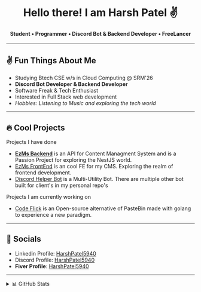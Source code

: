  <h1 align="center"> Hello there! I am Harsh Patel ✌️</h1>
 <h4 align="center"> Student • Programmer • Discord Bot & Backend Developer • FreeLancer </h4>
 
 ---
 ## ✌️ Fun Things About Me
 
  - Studying Btech CSE w/s in Cloud Computing @ SRM'26 
  - **Discord Bot Developer & Backend Developer**
  - Software Freak & Tech Enthusiast
  - Interested in Full Stack web development
  - *Hobbies: Listening to Music and exploring the tech world*

---
## 🔥 Cool Projects 
 Projects I have done
  - [**EzMs Backend**](https://github.com/HarshPatel5940/EzMs-Backend) is an API for Content Managment System and is a Passion Project for exploring the NestJS world.
  - [EzMs FrontEnd](https://github.com/HarshPatel5940/EzMs-Frontend) is an cool FE for my CMS. Exploring the realm of frontend development.
  - [Discord Helper Bot](https://github.com/HarshPatel5940/discord-helper-bot) is a Multi-Utility Bot. There are multiple other bot built for client's in my personal repo's 
    
Projects I am currently working on
 -  [Code Flick](https://github.com/HarshPatel5940/CodeFlick) is an Open-source alternative of PasteBin made with golang to experience a new paradigm.

--- 
## 🔗 Socials 

- Linkedin Profile: [HarshPatel5940](https://linkedin.com/in/HarshPatel5940)
- Discord Profile: [HarshPatel5940](https://discord.com/users/448740493468106753)
- **Fiver Profile**: [HarshPatel5940](https://fiver.com/HarshPatel5940)

---
<details>
<summary> 📊 GitHub Stats </summary> 
  
![](https://github-readme-streak-stats.herokuapp.com/?user=HarshPatel5940&theme=dark&hide_border=false)

---

## 💻 Tech Stack

![LINUX](https://img.shields.io/badge/Linux-FCC624?style=for-the-badge&logo=linux&logoColor=black)
![TypeScript](https://img.shields.io/badge/typescript-%23007ACC.svg?style=for-the-badge&logo=typescript&logoColor=white) 
![Nest.js](https://img.shields.io/badge/Nest.js-%23404d59.svg?style=for-the-badge&logo=nestjs&logoColor=%2361DAFB) 
![Express.js](https://img.shields.io/badge/express.js-%23404d59.svg?style=for-the-badge&logo=express) 
![Javascript](https://img.shields.io/badge/Javascript-%23007ACC.svg?style=for-the-badge&logo=Javascript&logoColor=white) 
![Python](https://img.shields.io/badge/python-3670A0?style=for-the-badge&logo=python&logoColor=ffdd54) 
![C++](https://img.shields.io/badge/c++-%2300599C.svg?style=for-the-badge&logo=c%2B%2B&logoColor=white) 
![C](https://img.shields.io/badge/c-%2300599C.svg?style=for-the-badge&logo=c&logoColor=white) 
![Markdown](https://img.shields.io/badge/markdown-%23000000.svg?style=for-the-badge&logo=markdown&logoColor=white)
![MongoDB](https://img.shields.io/badge/MongoDB-%234ea94b.svg?style=for-the-badge&logo=mongodb&logoColor=white) 
![Postgres](https://img.shields.io/badge/postgres-%23316192.svg?style=for-the-badge&logo=postgresql&logoColor=white) 
![AWS](https://img.shields.io/badge/AWS-%23FF9900.svg?style=for-the-badge&logo=amazon-aws&logoColor=white) 
![Gimp Gnu Image Manipulation Program](https://img.shields.io/badge/Gimp-657D8B?style=for-the-badge&logo=gimp&logoColor=FFFFFF)

---
![Profile views](https://komarev.com/ghpvc/?username=HarshPatel5940&label=Profile+Views&color=green) 
